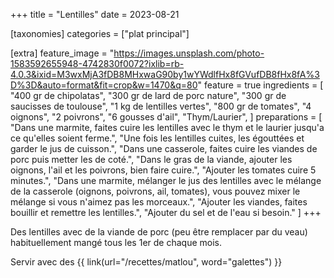 +++
title = "Lentilles"
date = 2023-08-21

[taxonomies]
categories = ["plat principal"]

[extra]
feature_image = "https://images.unsplash.com/photo-1583592655948-4742830f0072?ixlib=rb-4.0.3&ixid=M3wxMjA3fDB8MHxwaG90by1wYWdlfHx8fGVufDB8fHx8fA%3D%3D&auto=format&fit=crop&w=1470&q=80"
feature = true
ingredients = [
  "400 gr de chipolatas",
  "300 gr de lard de porc nature",
  "300 gr de saucisses de toulouse",
  "1 kg de lentilles vertes",
  "800 gr de tomates",
  "4 oignons",
  "2 poivrons",
  "6 gousses d'ail",
  "Thym/Laurier",
]
preparations = [
  "Dans une marmite, faites cuire les lentilles avec le thym et le laurier jusqu'a ce qu'elles soient ferme.",
  "Une fois les lentilles cuites, les égouttées et garder le jus de cuisson.",
  "Dans une casserole, faites cuire les viandes de porc puis metter les de coté.",
  "Dans le gras de la viande, ajouter les oignons, l'ail et les poivrons, bien faire cuire.",
  "Ajouter les tomates cuire 5 minutes.",
  "Dans une marmite, mélanger le jus des lentilles avec le mélange de la casserole (oignons, poivrons, ail, tomates), vous pouvez mixer le mélange si vous n'aimez pas les morceaux.",
  "Ajouter les viandes, faites bouillir et remettre les lentilles.",
  "Ajouter du sel et de l'eau si besoin."
]
+++

Des lentilles avec de la viande de porc (peu être remplacer par du veau) habituellement mangé tous les 1er de chaque mois.

Servir avec des {{ link(url="/recettes/matlou", word="galettes") }}
